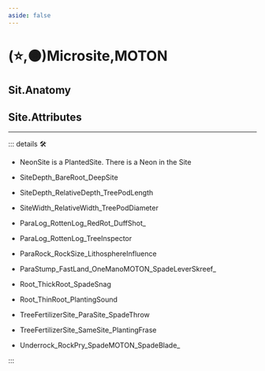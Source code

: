 ```yaml
---
aside: false
---
```

# (⭐,🟠)<labor>Microsite</labor>,<motor>MOTON</motor>

## Sit.Anatomy

## Site.Attributes

---

<!-- =================================================== -->
<!-- =================================================== -->
<!-- =================================================== -->
<!-- =================================================== -->
<!-- =================================================== -->
::: details 🛠

- NeonSite is a PlantedSite. There is a Neon in the Site

- SiteDepth_BareRoot_DeepSite
- SiteDepth_RelativeDepth_TreePodLength
- SiteWidth_RelativeWidth_TreePodDiameter
- ParaLog_RottenLog_RedRot_DuffShot_
- ParaLog_RottenLog_TreeInspector
- ParaRock_RockSize_LithosphereInfluence
- ParaStump_FastLand_OneManoMOTON_SpadeLeverSkreef_
- Root_ThickRoot_SpadeSnag
- Root_ThinRoot_PlantingSound
- TreeFertilizerSite_ParaSite_SpadeThrow
- TreeFertilizerSite_SameSite_PlantingFrase
- Underrock_RockPry_SpadeMOTON_SpadeBlade_

:::
